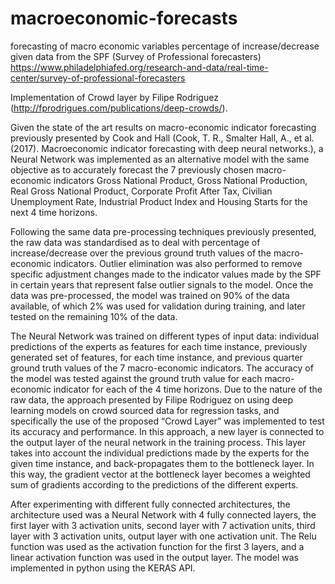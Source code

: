 # macroeconomic-forecasts

forecasting of macro economic variables percentage of increase/decrease given data from the SPF (Survey of Professional forecasters) https://www.philadelphiafed.org/research-and-data/real-time-center/survey-of-professional-forecasters

Implementation of Crowd layer by Filipe Rodriguez (http://fprodrigues.com/publications/deep-crowds/).

Given the state of the art results on macro-economic indicator forecasting previously presented by Cook and Hall (Cook, T. R., Smalter Hall, A., et al. (2017). Macroeconomic indicator forecasting with deep neural networks.), a Neural Network was implemented as an alternative model with the same objective as to accurately forecast the 7 previously chosen macro-economic indicators Gross National Product, Gross National Production, Real Gross National Product, Corporate Profit After Tax, Civilian Unemployment Rate, Industrial Product Index and Housing Starts for the next 4 time horizons.

Following the same data pre-processing techniques previously presented, the raw data was standardised as to deal with percentage of increase/decrease over the previous ground truth values of the macro-economic indicators. Outlier elimination was also performed to remove specific adjustment changes made to the indicator values made by the SPF in certain years that represent false outlier signals to the model. Once the data was pre-processed, the model was trained on 90% of the data available, of which 2% was used for validation during training, and later tested on the remaining 10% of the data.

The Neural Network was trained on different types of input data: individual predictions of the experts as features for each time instance, previously generated set of features, for each time instance, and previous quarter ground truth values of the 7 macro-economic indicators. The accuracy of the model was tested against the ground truth value for each macro-economic indicator for each of the 4 time horizons. Due to the nature of the raw data, the approach presented by Filipe Rodriguez on using deep learning models on crowd sourced data for regression tasks, and specifically the use of the proposed “Crowd Layer” was implemented to test its accuracy and performance. In this approach, a new layer is connected to the output layer of the neural network in the training process. This layer takes into account the individual predictions made by the experts for the given time instance, and back-propagates them to the bottleneck layer. In this way, the gradient vector at the bottleneck layer becomes a weighted sum of gradients according to the predictions of the different experts.

After experimenting with different fully connected architectures, the architecture used was a Neural Network with 4 fully connected layers, the first layer with 3 activation units, second layer with 7 activation units, third layer with 3 activation units, output layer with one activation unit. The Relu function was used as the activation function for the first 3 layers, and a linear activation function was used in the output layer. The model was implemented in python using the KERAS API.

